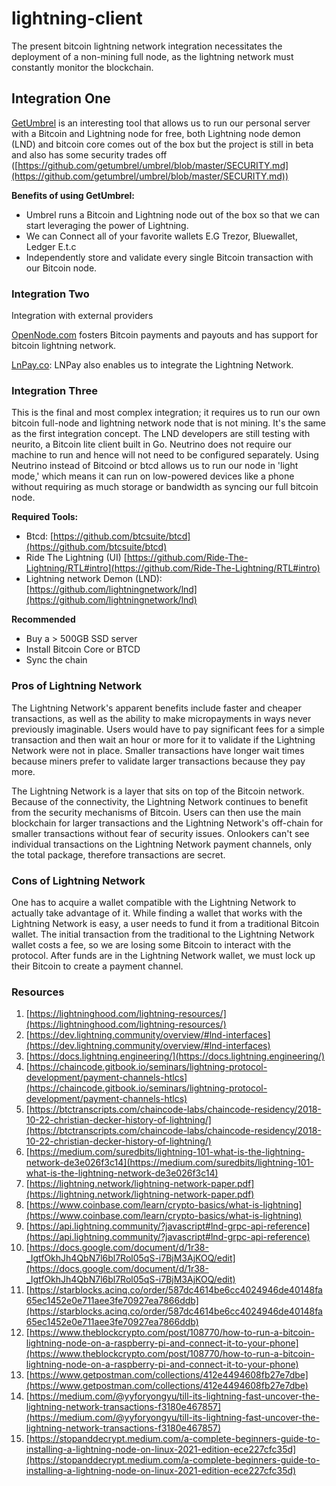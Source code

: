 # lightning-client

The present bitcoin lightning network integration necessitates the deployment of a non-mining full node, as the lightning network must constantly monitor the blockchain. 

## **Integration One**

[GetUmbrel](https://getumbrel.com/) is an interesting tool that allows us to run our personal server with a Bitcoin and Lightning node for free, both Lightning node demon (LND) and bitcoin core  comes out of the box but the project is still in beta and also has some security trades off ([https://github.com/getumbrel/umbrel/blob/master/SECURITY.md](https://github.com/getumbrel/umbrel/blob/master/SECURITY.md))

**Benefits of using GetUmbrel:**

- Umbrel runs a Bitcoin and Lightning node out of the box so that we can start leveraging the power of Lightning.
- We can Connect all of your favorite wallets E.G Trezor, Bluewallet, Ledger E.t.c
- Independently store and validate every single Bitcoin transaction with our Bitcoin node.

### **Integration Two**

Integration with external providers 

[OpenNode.com](http://opennode.com) fosters Bitcoin payments and payouts and has support for bitcoin lightning network. 

[LnPay.co](https://docs.lnpay.co/): LNPay also enables us to integrate the Lightning Network. 

### Integration Three

This is the final and most complex integration; it requires us to run our own bitcoin full-node and lightning network node that is not mining. It's the same as the first integration concept. The LND developers are still testing with neurito, a Bitcoin lite client built in Go. Neutrino does not require our machine to run and hence will not need to be configured separately. Using Neutrino instead of Bitcoind or btcd allows us to run our node in 'light mode,' which means it can run on low-powered devices like a phone without requiring as much storage or bandwidth as syncing our full bitcoin node.

**Required Tools:**

- Btcd: [https://github.com/btcsuite/btcd](https://github.com/btcsuite/btcd)
- Ride The Lightning (UI) [https://github.com/Ride-The-Lightning/RTL#intro](https://github.com/Ride-The-Lightning/RTL#intro)
- Lightning network Demon (LND): [https://github.com/lightningnetwork/lnd](https://github.com/lightningnetwork/lnd)

**Recommended**

- Buy a > 500GB SSD server
- Install Bitcoin Core or BTCD
- Sync the chain

### **Pros of Lightning Network**

The Lightning Network's apparent benefits include faster and cheaper transactions, as well as the ability to make micropayments in ways never previously imaginable. Users would have to pay significant fees for a simple transaction and then wait an hour or more for it to validate if the Lightning Network were not in place. Smaller transactions have longer wait times because miners prefer to validate larger transactions because they pay more.

The Lightning Network is a layer that sits on top of the Bitcoin network. Because of the connectivity, the Lightning Network continues to benefit from the security mechanisms of Bitcoin. Users can then use the main blockchain for larger transactions and the Lightning Network's off-chain for smaller transactions without fear of security issues. Onlookers can't see individual transactions on the Lightning Network payment channels, only the total package, therefore transactions are secret.

### **Cons of Lightning Network**

One has to acquire a wallet compatible with the Lightning Network to actually take advantage of it. While finding a wallet that works with the Lightning Network is easy, a user needs to fund it from a traditional Bitcoin wallet. The initial transaction from the traditional to the Lightning Network wallet costs a fee, so we are losing some Bitcoin to interact with the protocol. After funds are in the Lightning Network wallet, we must lock up their Bitcoin to create a payment channel.

### **Resources**

1. [https://lightninghood.com/lightning-resources/](https://lightninghood.com/lightning-resources/)
2. [https://dev.lightning.community/overview/#lnd-interfaces](https://dev.lightning.community/overview/#lnd-interfaces)
3. [https://docs.lightning.engineering/](https://docs.lightning.engineering/)
4. [https://chaincode.gitbook.io/seminars/lightning-protocol-development/payment-channels-htlcs](https://chaincode.gitbook.io/seminars/lightning-protocol-development/payment-channels-htlcs)
5. [https://btctranscripts.com/chaincode-labs/chaincode-residency/2018-10-22-christian-decker-history-of-lightning/](https://btctranscripts.com/chaincode-labs/chaincode-residency/2018-10-22-christian-decker-history-of-lightning/)
6. [https://medium.com/suredbits/lightning-101-what-is-the-lightning-network-de3e026f3c14](https://medium.com/suredbits/lightning-101-what-is-the-lightning-network-de3e026f3c14)
7. [https://lightning.network/lightning-network-paper.pdf](https://lightning.network/lightning-network-paper.pdf)
8. [https://www.coinbase.com/learn/crypto-basics/what-is-lightning](https://www.coinbase.com/learn/crypto-basics/what-is-lightning)
9. [https://api.lightning.community/?javascript#lnd-grpc-api-reference](https://api.lightning.community/?javascript#lnd-grpc-api-reference)
10. [https://docs.google.com/document/d/1r38-_IgtfOkhJh4QbN7l6bl7Rol05qS-i7BjM3AjKOQ/edit](https://docs.google.com/document/d/1r38-_IgtfOkhJh4QbN7l6bl7Rol05qS-i7BjM3AjKOQ/edit)
11. [https://starblocks.acinq.co/order/587dc4614be6cc4024946de40148fa65ec1452e0e711aee3fe70927ea7866ddb](https://starblocks.acinq.co/order/587dc4614be6cc4024946de40148fa65ec1452e0e711aee3fe70927ea7866ddb)
12. [https://www.theblockcrypto.com/post/108770/how-to-run-a-bitcoin-lightning-node-on-a-raspberry-pi-and-connect-it-to-your-phone](https://www.theblockcrypto.com/post/108770/how-to-run-a-bitcoin-lightning-node-on-a-raspberry-pi-and-connect-it-to-your-phone)
13. [https://www.getpostman.com/collections/412e4494608fb27e7dbe](https://www.getpostman.com/collections/412e4494608fb27e7dbe)
14. [https://medium.com/@yyforyongyu/till-its-lightning-fast-uncover-the-lightning-network-transactions-f3180e467857](https://medium.com/@yyforyongyu/till-its-lightning-fast-uncover-the-lightning-network-transactions-f3180e467857)
15. [https://stopanddecrypt.medium.com/a-complete-beginners-guide-to-installing-a-lightning-node-on-linux-2021-edition-ece227cfc35d](https://stopanddecrypt.medium.com/a-complete-beginners-guide-to-installing-a-lightning-node-on-linux-2021-edition-ece227cfc35d)